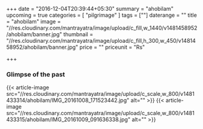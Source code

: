 +++
date = "2016-12-04T20:39:44+05:30"
summary = "ahobilam"
upcoming = true
categories = [ "pilgrimage" ]
tags = [""]
daterange = ""
title = "ahobilam"
image = "//res.cloudinary.com/mantrayatra/image/upload/c_fill,w_1440/v1481458952/ahobilam/banner.jpg"
thumbnail = "//res.cloudinary.com/mantrayatra/image/upload/c_fill,h_300,w_450/v1481458952/ahobilam/banner.jpg"
price = ""
priceunit = "Rs"

+++

### Glimpse of the past
{{< article-image src="//res.cloudinary.com/mantrayatra/image/upload/c_scale,w_800/v1481433314/ahobilam/IMG_20161008_171523442.jpg" alt="" >}}
{{< article-image src="//res.cloudinary.com/mantrayatra/image/upload/c_scale,w_800/v1481433315/ahobilam/IMG_20161009_091636338.jpg" alt="" >}}
